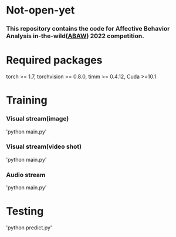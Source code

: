 # Not-open-yet

### This repository contains the code for Affective Behavior Analysis in-the-wild([ABAW](https://ibug.doc.ic.ac.uk/resources/cvpr-2022-3rd-abaw/)) 2022 competition.

# Required packages

torch >= 1.7, torchvision >= 0.8.0, timm >= 0.4.12, Cuda >=10.1

# Training

### Visual stream(image)

'python main.py'

### Visual stream(video shot)

'python main.py'

### Audio stream

'python main.py'

# Testing

'python predict.py'
